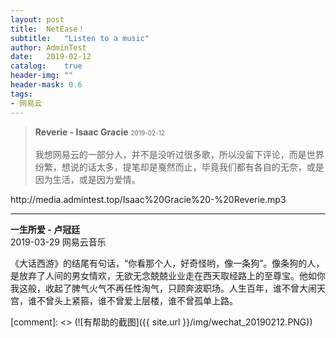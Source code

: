```yaml
---
layout: post
title:  NetEase！
subtitle:   "Listen to a music"
author: AdminTest
date:   2019-02-12
catalog:    true
header-img: ""
header-mask: 0.6
tags:
- 网易云
---
```

>
><B>Reverie - Isaac Gracie</B>  <font size="1" color=""> 2019-02-12 </font>
><br><br>
>我想网易云的一部分人，并不是没听过很多歌，所以没留下评论，而是世界纷繁，想说的话太多，提笔却是戛然而止，毕竟我们都有各自的无奈，或是因为生活，或是因为爱情。


<p>http://media.admintest.top/Isaac%20Gracie%20-%20Reverie.mp3</p>

  


    
  
-----
  
  

>
**一生所爱 - 卢冠廷**  
2019-03-29 网易云音乐

《大话西游》的结尾有句话，“你看那个人，好奇怪哟，像一条狗”。像条狗的人，是放弃了人间的男女情欢，无欲无念兢兢业业走在西天取经路上的至尊宝。他如你我这般，收起了脾气火气不再任性淘气，只顾奔波职场。人生百年，谁不曾大闹天宫，谁不曾头上紧箍，谁不曾爱上层楼，谁不曾孤单上路。

[comment]: <> (![有帮助的截图]({{ site.url }}/img/wechat_20190212.PNG))



